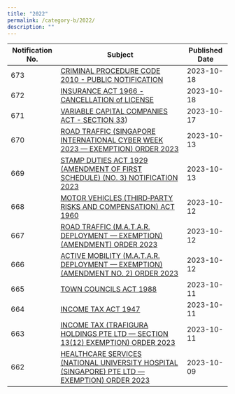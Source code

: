 ```yaml
---
title: "2022"
permalink: /category-b/2022/
description: ""
---
```

| Notification No. | Subject | Published Date |
|---|---|---|
 673 |  [CRIMINAL PROCEDURE CODE 2010 - PUBLIC NOTIFICATION](/files/criminal%20procedure%20code%202010%20-%20public%20notification.pdf)| 2023-10-18|
 672 |  [INSURANCE ACT 1966 - CANCELLATION of LICENSE](/files/insurance%20act%201966%20-%20cancellation%20of%20licence.pdf)| 2023-10-18|
 671 | [VARIABLE CAPITAL COMPANIES ACT - SECTION 33](/files/variable%20capital%20companies%20act%20-%20section%2033.pdf))| 2023-10-17|
| 670 | [ROAD TRAFFIC (SINGAPORE INTERNATIONAL CYBER WEEK 2023 — EXEMPTION) ORDER 2023](/files/road%20traffic%20(singapore%20international%20cyber%20week%202023%20—%20exemption)%20order%202023.pdf) | 2023-10-13 |
| 669 | [STAMP DUTIES ACT 1929 (AMENDMENT OF FIRST SCHEDULE) (NO. 3) NOTIFICATION 2023](/files/stamp%20duties%20act%201929%20amendment%20of%20first%20schedule%20no%203%20notification%202023.pdf) | 2023-10-13 |
| 668 |[MOTOR VEHICLES (THIRD‑PARTY RISKS AND COMPENSATION) ACT 1960](/files/motor%20vehicles%20(third‑party%20risks%20and%20compensation)%20act%201960.pdf)  | 2023-10-12 |
| 667 | [ROAD TRAFFIC (M.A.T.A.R. DEPLOYMENT — EXEMPTION) (AMENDMENT) ORDER 2023](/files/road%20traffic%20(m%20a%20t%20a%20r%20%20deployment%20—%20exemption)%20(amendment)%20order%202023.pdf) | 2023-10-12 |
| 666 | [ACTIVE MOBILITY (M.A.T.A.R. DEPLOYMENT — EXEMPTION) (AMENDMENT NO. 2) ORDER 2023](/files/active%20mobility%20(matar%20deployment%20—%20exemption)%20(amendment%20no%202)%20order%202023.pdf) | 2023-10-12 |
| 665 | [TOWN COUNCILS ACT 1988](/files/town%20councils%20act%201988.pdf) | 2023-10-11 |
| 664 | [INCOME TAX ACT 1947](/files/income%20tax%20act%201947.pdf) | 2023-10-11 |
| 663 | [INCOME TAX (TRAFIGURA HOLDINGS PTE LTD — SECTION 13(12) EXEMPTION) ORDER 2023](/files/income%20tax%20(trafigura%20holdings%20pte%20ltd%20—%20section%2013(12)%20exemption)%20order%202023.pdf) | 2023-10-11 |
| 662 | [HEALTHCARE SERVICES (NATIONAL UNIVERSITY HOSPITAL (SINGAPORE) PTE LTD — EXEMPTION) ORDER 2023](/files/healthcare%20services%20(national%20university%20hospital%20(singapore)%20pte%20ltd%20—%20exemption)%20order%202023.pdf) | 2023-10-09 |